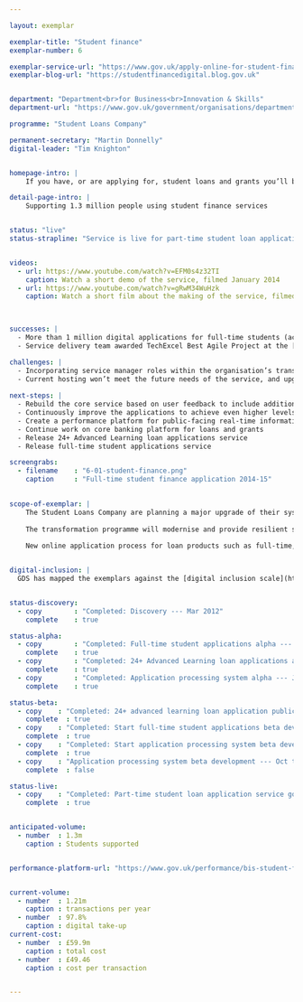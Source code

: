 ```yaml
---

layout: exemplar

exemplar-title: "Student finance"
exemplar-number: 6

exemplar-service-url: "https://www.gov.uk/apply-online-for-student-finance"
exemplar-blog-url: "https://studentfinancedigital.blog.gov.uk"


department: "Department<br>for Business<br>Innovation & Skills"
department-url: "https://www.gov.uk/government/organisations/department-for-business-innovation-skills"

programme: "Student Loans Company"

permanent-secretary: "Martin Donnelly"
digital-leader: "Tim Knighton"


homepage-intro: |
    If you have, or are applying for, student loans and grants you’ll be able to manage them using an improved online service

detail-page-intro: |
    Supporting 1.3 million people using student finance services


status: "live"
status-strapline: "Service is live for part-time student loan applications and is being expanded to include applications for full-time and Advanced Learning loans."


videos:
  - url: https://www.youtube.com/watch?v=EFM0s4z32TI
    caption: Watch a short demo of the service, filmed January 2014
  - url: https://www.youtube.com/watch?v=gRwM34WuHzk
    caption: Watch a short film about the making of the service, filmed in June 2013
 


successes: |
  - More than 1 million digital applications for full-time students (academic year 2014 / 2015) were made using the publicly available beta service service between January and September 2014
  - Service delivery team awarded TechExcel Best Agile Project at the [European Testing Awards](http://www.softwaretestingawards.com/2013-awards/2013-winners/)

challenges: |
  - Incorporating service manager roles within the organisation’s transformation programme
  - Current hosting won’t meet the future needs of the service, and upgrading is taking longer than expected
  
next-steps: |
  - Rebuild the core service based on user feedback to include additional products
  - Continuously improve the applications to achieve even higher levels of completion and user satisfaction
  - Create a performance platform for public-facing real-time information about the service
  - Continue work on core banking platform for loans and grants
  - Release 24+ Advanced Learning loan applications service
  - Release full-time student applications service

screengrabs:
  - filename    : "6-01-student-finance.png"
    caption     : "Full-time student finance application 2014-15" 
    

scope-of-exemplar: |
    The Student Loans Company are planning a major upgrade of their systems to deliver services that are simple, transparent and user-friendly.
    
    The transformation programme will modernise and provide resilient systems in order to deliver the government’s higher education reform programme and better meet the needs of users.
    
    New online application process for loan products such as full-time, part-time and 24+ Advanced Learning Loans have already been released.


digital-inclusion: |
  GDS has mapped the exemplars against the [digital inclusion scale](https://www.gov.uk/government/publications/government-digital-inclusion-strategy/government-digital-inclusion-strategy#measuring-digital-exclusion) to help show where these services may be difficult for some people to use. [See rating for Student finance](https://www.gov.uk/government/publications/government-digital-inclusion-strategy/exemplar-services-and-identity-assurance-how-complex-they-are#student-finance).


status-discovery:
  - copy        : "Completed: Discovery --- Mar 2012"
    complete    : true

status-alpha:
  - copy        : "Completed: Full-time student applications alpha --- Dec 2013"
    complete    : true
  - copy        : "Completed: 24+ Advanced Learning loan applications alpha --- Aug 2013"
    complete    : true
  - copy        : "Completed: Application processing system alpha --- Jan 2014"
    complete    : true

status-beta:
  - copy    : "Completed: 24+ advanced learning loan application public beta release --- Aug 2013"
    complete  : true  
  - copy    : "Completed: Start full-time student applications beta development --- Jan 2014"
    complete  : true 
  - copy    : "Completed: Start application processing system beta development --- Jul 2014"
    complete  : true
  - copy    : "Application processing system beta development --- Oct to Dec 2014"
    complete  : false

status-live:
  - copy    : "Completed: Part-time student loan application service goes live --- Oct 2012"
    complete  : true


anticipated-volume:
  - number  : 1.3m
    caption : Students supported


performance-platform-url: "https://www.gov.uk/performance/bis-student-finance-applications-full-time-study"


current-volume:
  - number  : 1.21m
    caption : transactions per year
  - number  : 97.8%
    caption : digital take-up
current-cost:
  - number  : £59.9m
    caption : total cost
  - number  : £49.46
    caption : cost per transaction


---
```



